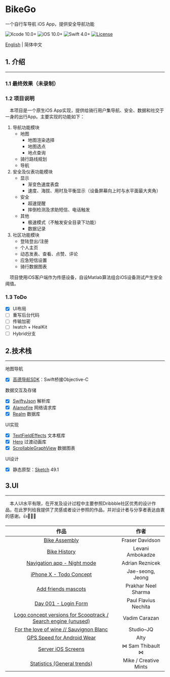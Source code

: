 # BikeGo
一个自行车导航 iOS App，提供安全导航功能

![Xcode 10.0+](https://img.shields.io/badge/Xcode-10.0%2B-blue.svg)
![iOS 10.0+](https://img.shields.io/badge/iOS-10.0%2B-blue.svg)
![Swift 4.0+](https://img.shields.io/badge/Swift-4.0%2B-orange.svg)
[![License](https://img.shields.io/cocoapods/l/Hero.svg?style=flat)](https://github.com/lkzhao/Hero/blob/master/LICENSE?raw=true)

[English](https://github.com/Mclarenyang/BikeDemo/blob/Layout/README.md) | 简体中文

## 1. 介绍
---
### 1.1 最终效果（未录制）


### 1.2 项目说明
&emsp;本项目是一个原生iOS App实现，提供给骑行用户集导航、安全、数据和社交于一身的出行App。主要实现的功能如下：
1. 导航功能模块
    * 地图
        * 地图渲染选择
        * 地图选点
        * 地点查询
    * 骑行路线规划
    * 导航
2. 安全及仪表功能模块
    * 显示
        * 渐变色速度表盘
        * 速度、海拔、用时及平衡显示（设备屏幕向上时与水平面最大夹角）
    * 安全
        * 超速提醒
        * 摔倒检测及求助短信、电话触发
    * 其他 
        * 极速模式（不触发安全目录下功能）
        * 数据记录
3. 社区功能模块
    * 登陆登出/注册
    * 个人主页
    * 动态发表、查看、点赞、评论
    * 应急短信设置
    * 骑行数据图表

&emsp;项目使用iOS客户端作为传感设备，自设Matlab算法组合iOS设备测试产生安全阈值。

### 1.3 ToDo
- [x] UI布局
- [ ] 重写后台代码
- [ ] 传输加密
- [ ] Iwatch + HealKit
- [ ] Hybrid分支

## 2.技术栈
---
地图导航
- [x] [高德导航SDK](https://lbs.amap.com/)：Swift桥接Objective-C

数据交互及存储
- [x] [SwiftyJson](https://github.com/SwiftyJSON/SwiftyJSON) 解析库
- [x] [Alamofire](https://github.com/Alamofire/Alamofire) 网络请求库
- [x] [Realm](https://github.com/realm/realm-cocoa) 数据库

UI实现
- [x] [TextFieldEffects](https://github.com/raulriera/TextFieldEffects) 文本框库
- [x] [Hero](https://github.com/HeroTransitions/Hero) 过渡动画库
- [x] [ScrollableGraphView](https://github.com/philackm/ScrollableGraphView) 数据图表

UI设计
- [x] 静态原型：[Sketch](https://www.sketchapp.com/) 49.1

## 3.UI
---
&emsp;本人UI水平有限，在开发及设计过程中主要参照Dribbble社区优秀的设计作品，在此罗列给我提供了灵感或者设计参照的作品，并对设计者与分享者表达由衷的感谢。👍👏🙇‍♂️

| 作品 | 作者 |
|:---:|:------:|
|[Bike Assembly](https://dribbble.com/shots/1774057-Bike-Assembly)|Fraser Davidson|
|[Bike History](https://dribbble.com/shots/2656218-Bike-History)|Levani Ambokadze|
|[Navigation app - Night mode](https://dribbble.com/shots/3814971-Navigation-app-Night-mode)|Adrian Reznicek|
|[iPhone X - Todo Concept](https://dribbble.com/shots/3812962-iPhone-X-Todo-Concept)|Jae-seong, Jeong|
|[Add friends mascots](https://dribbble.com/shots/3677804-Add-friends-mascots)|Prakhar Neel Sharma|
|[Day 001 - Login Form](https://dribbble.com/shots/2125879-Day-001-Login-Form)|Paul Flavius Nechita|
|[Logo concept versions for Scooptrack / Search engine (unused)](https://dribbble.com/shots/3850614-Logo-concept-versions-for-Scooptrack-Search-engine-unused)| Vadim Carazan |
|[For the love of wine // Sauvignon Blanc](https://dribbble.com/shots/1735510-For-the-love-of-wine-Sauvignon-Blanc)|Studio–JQ|
|[GPS Speed for Android Wear](https://dribbble.com/shots/2099528-GPS-Speed-for-Android-Wear)|Alty|
|[Server iOS Screens](https://dribbble.com/shots/2032069-Server-iOS-Screens)|⋈ Sam Thibault ⋈|
|[Statistics (General trends)](https://dribbble.com/shots/1719845-Statistics-General-trends)| Mike / Creative Mints|



